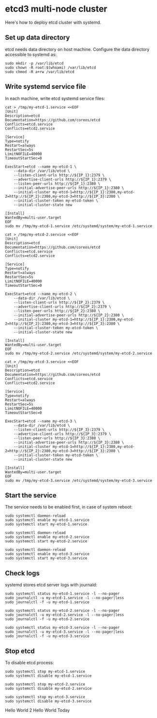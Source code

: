 # etcd3 multi-node cluster

Here's how to deploy etcd cluster with systemd.

## Set up data directory

etcd needs data directory on host machine. Configure the data directory accessible to systemd as:

```
sudo mkdir -p /var/lib/etcd
sudo chown -R root:$(whoami) /var/lib/etcd
sudo chmod -R a+rw /var/lib/etcd
```

## Write systemd service file

In each machine, write etcd systemd service files:

```
cat > /tmp/my-etcd-1.service <<EOF
[Unit]
Description=etcd
Documentation=https://github.com/coreos/etcd
Conflicts=etcd.service
Conflicts=etcd2.service

[Service]
Type=notify
Restart=always
RestartSec=5s
LimitNOFILE=40000
TimeoutStartSec=0

ExecStart=etcd --name my-etcd-1 \
    --data-dir /var/lib/etcd \
    --listen-client-urls http://${IP_1}:2379 \
    --advertise-client-urls http://${IP_1}:2379 \
    --listen-peer-urls http://${IP_1}:2380 \
    --initial-advertise-peer-urls http://${IP_1}:2380 \
    --initial-cluster my-etcd-1=http://${IP_1}:2380,my-etcd-2=http://${IP_2}:2380,my-etcd-3=http://${IP_3}:2380 \
    --initial-cluster-token my-etcd-token \
    --initial-cluster-state new

[Install]
WantedBy=multi-user.target
EOF
sudo mv /tmp/my-etcd-1.service /etc/systemd/system/my-etcd-1.service
```

```
cat > /tmp/my-etcd-2.service <<EOF
[Unit]
Description=etcd
Documentation=https://github.com/coreos/etcd
Conflicts=etcd.service
Conflicts=etcd2.service

[Service]
Type=notify
Restart=always
RestartSec=5s
LimitNOFILE=40000
TimeoutStartSec=0

ExecStart=etcd --name my-etcd-2 \
    --data-dir /var/lib/etcd \
    --listen-client-urls http://${IP_2}:2379 \
    --advertise-client-urls http://${IP_2}:2379 \
    --listen-peer-urls http://${IP_2}:2380 \
    --initial-advertise-peer-urls http://${IP_2}:2380 \
    --initial-cluster my-etcd-1=http://${IP_1}:2380,my-etcd-2=http://${IP_2}:2380,my-etcd-3=http://${IP_3}:2380 \
    --initial-cluster-token my-etcd-token \
    --initial-cluster-state new

[Install]
WantedBy=multi-user.target
EOF
sudo mv /tmp/my-etcd-2.service /etc/systemd/system/my-etcd-2.service
```

```
cat > /tmp/my-etcd-3.service <<EOF
[Unit]
Description=etcd
Documentation=https://github.com/coreos/etcd
Conflicts=etcd.service
Conflicts=etcd2.service

[Service]
Type=notify
Restart=always
RestartSec=5s
LimitNOFILE=40000
TimeoutStartSec=0

ExecStart=etcd --name my-etcd-3 \
    --data-dir /var/lib/etcd \
    --listen-client-urls http://${IP_3}:2379 \
    --advertise-client-urls http://${IP_3}:2379 \
    --listen-peer-urls http://${IP_3}:2380 \
    --initial-advertise-peer-urls http://${IP_3}:2380 \
    --initial-cluster my-etcd-1=http://${IP_1}:2380,my-etcd-2=http://${IP_2}:2380,my-etcd-3=http://${IP_3}:2380 \
    --initial-cluster-token my-etcd-token \
    --initial-cluster-state new

[Install]
WantedBy=multi-user.target
EOF
sudo mv /tmp/my-etcd-3.service /etc/systemd/system/my-etcd-3.service
```

## Start the service

The service needs to be enabled first, in case of system reboot:

```
sudo systemctl daemon-reload
sudo systemctl enable my-etcd-1.service
sudo systemctl start my-etcd-1.service
```

```
sudo systemctl daemon-reload
sudo systemctl enable my-etcd-2.service
sudo systemctl start my-etcd-2.service
```

```
sudo systemctl daemon-reload
sudo systemctl enable my-etcd-3.service
sudo systemctl start my-etcd-3.service
```

## Check logs

systemd stores etcd server logs with journald:

```
sudo systemctl status my-etcd-1.service -l --no-pager
sudo journalctl -u my-etcd-1.service -l --no-pager|less
sudo journalctl -f -u my-etcd-1.service
```

```
sudo systemctl status my-etcd-2.service -l --no-pager
sudo journalctl -u my-etcd-2.service -l --no-pager|less
sudo journalctl -f -u my-etcd-2.service
```

```
sudo systemctl status my-etcd-3.service -l --no-pager
sudo journalctl -u my-etcd-3.service -l --no-pager|less
sudo journalctl -f -u my-etcd-3.service
```

## Stop etcd

To disable etcd process:

```
sudo systemctl stop my-etcd-1.service
sudo systemctl disable my-etcd-1.service
```

```
sudo systemctl stop my-etcd-2.service
sudo systemctl disable my-etcd-2.service
```

```
sudo systemctl stop my-etcd-3.service
sudo systemctl disable my-etcd-3.service
```
Hello World 2
Hello World Today
